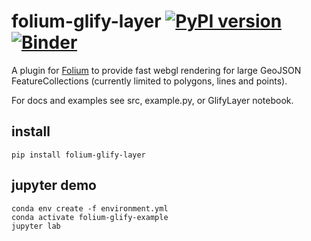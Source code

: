 # folium-glify-layer [![PyPI version](https://badge.fury.io/py/folium-glify-layer.svg)](https://badge.fury.io/py/folium-glify-layer) [![Binder](https://binder.pangeo.io/badge_logo.svg)](https://binder.pangeo.io/v2/gh/onaci/folium-glify-layer/main)

A plugin for [Folium](https://github.com/python-visualization/folium) to provide fast webgl rendering for large GeoJSON FeatureCollections (currently limited to polygons, lines and points).

For docs and examples see src, example.py, or GlifyLayer notebook.

## install
```
pip install folium-glify-layer
```


## jupyter demo
```
conda env create -f environment.yml
conda activate folium-glify-example
jupyter lab
```


